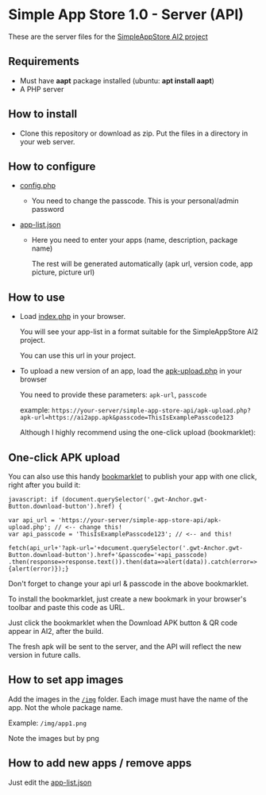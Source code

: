 # Simple App Store 1.0 - Server (API)
These are the server files for the [SimpleAppStore AI2 project](https://community.appinventor.mit.edu/t/simpleappstore-v1-0/40782?u=anonwins)

## Requirements

   - Must have **aapt** package installed (ubuntu: **apt install aapt**)
   - A PHP server

## How to install

- Clone this repository or download as zip. Put the files in a directory in your web server.

## How to configure

- [config.php](config.php)
    
    - You need to change the passcode. This is your personal/admin password
    
- [app-list.json](app-list.json)

    - Here you need to enter your apps (name, description, package name)
    
       The rest will be generated automatically (apk url, version code, app picture, picture url)
    
## How to use

  - Load [index.php](index.php) in your browser.

    You will see your app-list in a format suitable for the SimpleAppStore AI2 project.
    
    You can use this url in your project.
    
  - To upload a new version of an app, load the [apk-upload.php](apk-upload.php) in your browser
  
    You need to provide these parameters: `apk-url`, `passcode`
    
    example: `https://your-server/simple-app-store-api/apk-upload.php?apk-url=https://ai2app.apk&passcode=ThisIsExamplePasscode123`
    
    Although I highly recommend using the one-click upload (bookmarklet):
    
## One-click APK upload
   
   You can also use this handy [bookmarklet](https://support.mozilla.org/en-US/kb/bookmarklets-perform-common-web-page-tasks) to publish your app with one click, right after you build it:
   
    javascript: if (document.querySelector('.gwt-Anchor.gwt-Button.download-button').href) {
    
	var api_url = 'https://your-server/simple-app-store-api/apk-upload.php'; // <-- change this!
	var api_passcode = 'ThisIsExamplePasscode123'; // <-- and this!
  
	fetch(api_url+'?apk-url='+document.querySelector('.gwt-Anchor.gwt-Button.download-button').href+'&passcode='+api_passcode)
	.then(response=>response.text()).then(data=>alert(data)).catch(error=>{alert(error)});}
   
   Don't forget to change your api url & passcode in the above bookmarklet.
   
   To install the bookmarklet, just create a new bookmark in your browser's toolbar and paste this code as URL.
   
   Just click the bookmarklet when the Download APK button & QR code appear in AI2, after the build.
   
   The fresh apk will be sent to the server, and the API will reflect the new version in future calls.
   
## How to set app images

   Add the images in the [`/img`](/img) folder. Each image must have the name of the app. Not the whole package name.
   
   Example: `/img/app1.png`
   
   Note the images but by png
   
## How to add new apps / remove apps

   Just edit the [app-list.json](app-list.json)
